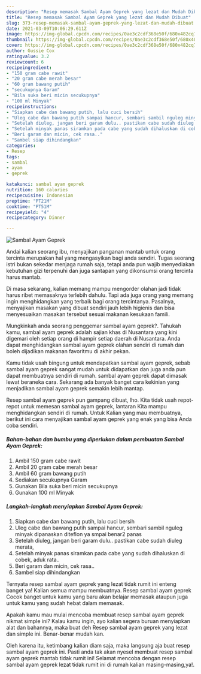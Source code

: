 ```yaml
---
description: "Resep memasak Sambal Ayam Geprek yang lezat dan Mudah Dibuat"
title: "Resep memasak Sambal Ayam Geprek yang lezat dan Mudah Dibuat"
slug: 373-resep-memasak-sambal-ayam-geprek-yang-lezat-dan-mudah-dibuat
date: 2021-03-09T10:06:29.611Z
image: https://img-global.cpcdn.com/recipes/0ae3c2cdf368e50f/680x482cq70/sambal-ayam-geprek-foto-resep-utama.jpg
thumbnail: https://img-global.cpcdn.com/recipes/0ae3c2cdf368e50f/680x482cq70/sambal-ayam-geprek-foto-resep-utama.jpg
cover: https://img-global.cpcdn.com/recipes/0ae3c2cdf368e50f/680x482cq70/sambal-ayam-geprek-foto-resep-utama.jpg
author: Gussie Cox
ratingvalue: 3.2
reviewcount: 6
recipeingredient:
- "150 gram cabe rawit"
- "20 gram cabe merah besar"
- "60 gram bawang putih"
- "secukupnya Garam"
- "Bila suka beri micin secukupnya"
- "100 ml Minyak"
recipeinstructions:
- "Siapkan cabe dan bawang putih, lalu cuci bersih"
- "Uleg cabe dan bawang putih sampai hancur, sembari sambil nguleg minyak dipanaskan diteflon ya smpai benar2 panas"
- "Setelah diuleg, jangan beri garam dulu.. pastikan cabe sudah diuleg merata,"
- "Setelah minyak panas siramkan pada cabe yang sudah dihaluskan di cobek, aduk rata.."
- "Beri garam dan micin, cek rasa.."
- "Sambel siap dihindangkan"
categories:
- Resep
tags:
- sambal
- ayam
- geprek

katakunci: sambal ayam geprek 
nutrition: 160 calories
recipecuisine: Indonesian
preptime: "PT21M"
cooktime: "PT51M"
recipeyield: "4"
recipecategory: Dinner

---
```



![Sambal Ayam Geprek](https://img-global.cpcdn.com/recipes/0ae3c2cdf368e50f/680x482cq70/sambal-ayam-geprek-foto-resep-utama.jpg)

Andai kalian seorang ibu, menyajikan panganan mantab untuk orang tercinta merupakan hal yang mengasyikan bagi anda sendiri. Tugas seorang istri bukan sekedar menjaga rumah saja, tetapi anda pun wajib menyediakan kebutuhan gizi terpenuhi dan juga santapan yang dikonsumsi orang tercinta harus mantab.

Di masa  sekarang, kalian memang mampu mengorder olahan jadi tidak harus ribet memasaknya terlebih dahulu. Tapi ada juga orang yang memang ingin menghidangkan yang terbaik bagi orang tercintanya. Pasalnya, menyajikan masakan yang dibuat sendiri jauh lebih higienis dan bisa menyesuaikan masakan tersebut sesuai makanan kesukaan famili. 



Mungkinkah anda seorang penggemar sambal ayam geprek?. Tahukah kamu, sambal ayam geprek adalah sajian khas di Nusantara yang kini digemari oleh setiap orang di hampir setiap daerah di Nusantara. Anda dapat menghidangkan sambal ayam geprek olahan sendiri di rumah dan boleh dijadikan makanan favoritmu di akhir pekan.

Kamu tidak usah bingung untuk mendapatkan sambal ayam geprek, sebab sambal ayam geprek sangat mudah untuk didapatkan dan juga anda pun dapat membuatnya sendiri di rumah. sambal ayam geprek dapat dimasak lewat beraneka cara. Sekarang ada banyak banget cara kekinian yang menjadikan sambal ayam geprek semakin lebih mantap.

Resep sambal ayam geprek pun gampang dibuat, lho. Kita tidak usah repot-repot untuk memesan sambal ayam geprek, lantaran Kita mampu menghidangkan sendiri di rumah. Untuk Kalian yang mau membuatnya, berikut ini cara menyajikan sambal ayam geprek yang enak yang bisa Anda coba sendiri.

<!--inarticleads1-->

##### Bahan-bahan dan bumbu yang diperlukan dalam pembuatan Sambal Ayam Geprek:

1. Ambil 150 gram cabe rawit
1. Ambil 20 gram cabe merah besar
1. Ambil 60 gram bawang putih
1. Sediakan secukupnya Garam
1. Gunakan Bila suka beri micin secukupnya
1. Gunakan 100 ml Minyak




<!--inarticleads2-->

##### Langkah-langkah menyiapkan Sambal Ayam Geprek:

1. Siapkan cabe dan bawang putih, lalu cuci bersih
1. Uleg cabe dan bawang putih sampai hancur, sembari sambil nguleg minyak dipanaskan diteflon ya smpai benar2 panas
1. Setelah diuleg, jangan beri garam dulu.. pastikan cabe sudah diuleg merata,
1. Setelah minyak panas siramkan pada cabe yang sudah dihaluskan di cobek, aduk rata..
1. Beri garam dan micin, cek rasa..
1. Sambel siap dihindangkan




Ternyata resep sambal ayam geprek yang lezat tidak rumit ini enteng banget ya! Kalian semua mampu membuatnya. Resep sambal ayam geprek Cocok banget untuk kamu yang baru akan belajar memasak ataupun juga untuk kamu yang sudah hebat dalam memasak.

Apakah kamu mau mulai mencoba membuat resep sambal ayam geprek nikmat simple ini? Kalau kamu ingin, ayo kalian segera buruan menyiapkan alat dan bahannya, maka buat deh Resep sambal ayam geprek yang lezat dan simple ini. Benar-benar mudah kan. 

Oleh karena itu, ketimbang kalian diam saja, maka langsung aja buat resep sambal ayam geprek ini. Pasti anda tak akan nyesel membuat resep sambal ayam geprek mantab tidak rumit ini! Selamat mencoba dengan resep sambal ayam geprek lezat tidak rumit ini di rumah kalian masing-masing,ya!.

